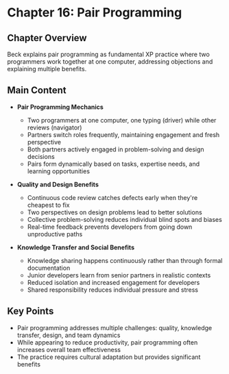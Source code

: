 # Chapter 16: Pair Programming

## Chapter Overview
Beck explains pair programming as fundamental XP practice where two programmers work together at one computer, addressing objections and explaining multiple benefits.

## Main Content
- **Pair Programming Mechanics**
  - Two programmers at one computer, one typing (driver) while other reviews (navigator)
  - Partners switch roles frequently, maintaining engagement and fresh perspective
  - Both partners actively engaged in problem-solving and design decisions
  - Pairs form dynamically based on tasks, expertise needs, and learning opportunities

- **Quality and Design Benefits**
  - Continuous code review catches defects early when they're cheapest to fix
  - Two perspectives on design problems lead to better solutions
  - Collective problem-solving reduces individual blind spots and biases
  - Real-time feedback prevents developers from going down unproductive paths

- **Knowledge Transfer and Social Benefits**
  - Knowledge sharing happens continuously rather than through formal documentation
  - Junior developers learn from senior partners in realistic contexts
  - Reduced isolation and increased engagement for developers
  - Shared responsibility reduces individual pressure and stress

## Key Points
- Pair programming addresses multiple challenges: quality, knowledge transfer, design, and team dynamics
- While appearing to reduce productivity, pair programming often increases overall team effectiveness
- The practice requires cultural adaptation but provides significant benefits